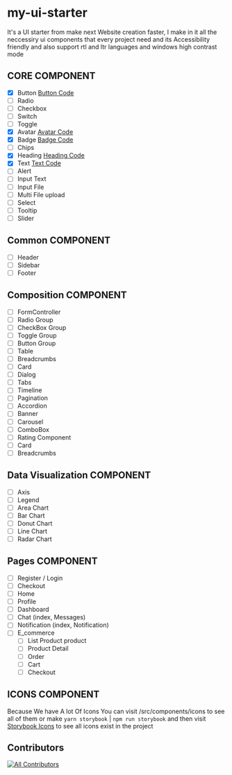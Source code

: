 # my-ui-starter

It's a UI starter from make next Website creation faster, I make in it all the neccessiry ui components that every project need and its Accessibility friendly and also support rtl and ltr languages and windows high contrast mode

## CORE COMPONENT

- [x] Button [Button Code](https://github.com/HamzaAmar/ui_lego/tree/main/src/components/core/button)
- [ ] Radio
- [ ] Checkbox
- [ ] Switch
- [ ] Toggle
- [x] Avatar [Avatar Code](https://github.com/HamzaAmar/ui_lego/tree/main/src/components/core/avatar)
- [x] Badge [Badge Code](https://github.com/HamzaAmar/ui_lego/tree/main/src/components/core/badge)
- [ ] Chips
- [x] Heading [Heading Code](https://github.com/HamzaAmar/ui_lego/tree/main/src/components/core/heading)
- [x] Text [Text Code](https://github.com/HamzaAmar/ui_lego/tree/main/src/components/core/text)
- [ ] Alert
- [ ] Input Text
- [ ] Input File
- [ ] Multi File upload
- [ ] Select
- [ ] Tooltip
- [ ] Slider

## Common COMPONENT

- [ ] Header
- [ ] Sidebar
- [ ] Footer

## Composition COMPONENT

- [ ] FormController
- [ ] Radio Group
- [ ] CheckBox Group
- [ ] Toggle Group
- [ ] Button Group
- [ ] Table
- [ ] Breadcrumbs
- [ ] Card
- [ ] Dialog
- [ ] Tabs
- [ ] Timeline
- [ ] Pagination
- [ ] Accordion
- [ ] Banner
- [ ] Carousel
- [ ] ComboBox
- [ ] Rating Component
- [ ] Card
- [ ] Breadcrumbs

## Data Visualization COMPONENT

- [ ] Axis
- [ ] Legend
- [ ] Area Chart
- [ ] Bar Chart
- [ ] Donut Chart
- [ ] Line Chart
- [ ] Radar Chart

## Pages COMPONENT

- [ ] Register / Login
- [ ] Checkout
- [ ] Home
- [ ] Profile
- [ ] Dashboard
- [ ] Chat (index, Messages)
- [ ] Notification (index, Notification)
- [ ] E_commerce
  - [ ] List Product product
  - [ ] Product Detail
  - [ ] Order
  - [ ] Cart
  - [ ] Checkout

## ICONS COMPONENT

Because We have A lot Of Icons You can visit /src/components/icons to see all of them or make `yarn storybook` | `npm run storybook` and then visit [Storybook Icons](https://localhost:6006) to see all icons exist in the project

## Contributors

<!-- ALL-CONTRIBUTORS-LIST:START - Do not remove or modify this section -->
<!-- prettier-ignore-start -->
<!-- markdownlint-disable -->
<!-- ALL-CONTRIBUTORS-BADGE:START - Do not remove or modify this section -->
[![All Contributors](https://img.shields.io/badge/all_contributors-13-orange.svg?style=flat-square)](#contributors)
<!-- ALL-CONTRIBUTORS-BADGE:END -->
<!-- markdownlint-restore -->
<!-- prettier-ignore-end -->

<!-- ALL-CONTRIBUTORS-LIST:END -->
